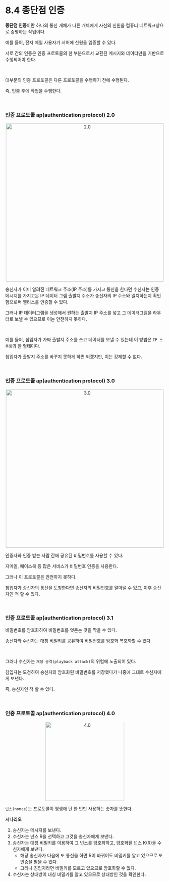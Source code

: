 # 8.4 종단점 인증

**종단점 인증**이란 하나의 통신 개체가 다른 개체에게 자신의 신원을 컴퓨터 네트워크상으로 증명하는 작업이다.

예를 들어, 전자 메일 사용자가 서버에 신원을 입증할 수 있다.

서로 간의 인증은 인증 프로토콜의 한 부분으로서 교환된 메시지와 데이터만을 기반으로 수행되어야 한다.

<br/>

대부분의 인증 프로토콜은 다른 프로토콜을 수행하기 전에 수행된다.

즉, 인증 후에 작업을 수행한다.

<br/>

### 인증 프로토콜 ap(authentication protocol) 2.0

<p align="center"><img width="500" src="https://user-images.githubusercontent.com/76640167/217313217-cf72d0bc-f97f-4972-a511-5e2da76bc682.png" alt="2.0"></p>

송신자가 이미 알려진 네트워크 주소(IP 주소)를 가지고 통신을 한다면 수신자는 인증 메시지를 가지고온 IP 데이터 그램 출발지 주소가 송신자의 IP 주소와 일치하는지 확인함으로써 앨리스를 인증할 수 있다.

그러나 IP 데이터그램을 생성해서 원하는 출발지 IP 주소를 넣고 그 데이터그램을 라우터로 보낼 수 있으므로 이는 안전하지 못하다.

<br/>

예를 들어, 침입자가 가짜 출발지 주소를 쓰고 데이터를 보낼 수 있는데 이 방법은 `IP 스푸핑`의 한 형태이다.

침입자가 출발지 주소를 바꾸지 못하게 하면 되겠지만, 이는 강제할 수 없다.

<br/>

### 인증 프로토콜 ap(authentication protocol) 3.0

<p align="center"><img width="500" src="https://user-images.githubusercontent.com/76640167/217313211-f9251e8f-3080-4b61-98b1-89a55323f35e.png" alt="3.0"></p>

인증자와 인증 받는 사람 간에 공유된 비밀번호를 사용할 수 있다.

지메일, 페이스북 등 많은 서비스가 비밀번호 인증을 사용한다.

그러나 이 프로토콜은 안전하지 못하다.

침입자가 송신자의 통신을 도청한다면 송신자의 비밀번호를 알아낼 수 있고, 이후 송신자인 척 할 수 있다.

<br/>

### 인증 프로토콜 ap(authentication protocol) 3.1

비밀번호를 암호화하여 비밀번호를 엿듣는 것을 막을 수 있다.

송신자와 수신자는 대칭 비밀키를 공유하여 비밀번호를 암호화 복호화할 수 있다.

<br/>

그러나 수신자는 `재생 공격(playback attack)`의 위험에 노출되어 있다.

침입자는 도청하여 송신자의 암호화된 비밀번호를 저장했다가 나중에 그대로 수신자에게 보낸다.

즉, 송신자인 척 할 수 있다.

<br/>

### 인증 프로토콜 ap(authentication protocol) 4.0

<p align="center"><img width="250" src="https://user-images.githubusercontent.com/76640167/217313200-84dafe6c-0188-4aad-8c92-4f84520367b8.png" alt="4.0"></p>

`넌스(nonce)`는 프로토콜이 평생에 단 한 번만 사용하는 숫자를 뜻한다.

**시나리오**

1. 송신자는 메시지를 보낸다.
2. 수신자는 넌스 R을 선택하고 그것을 송신자에게 보낸다.
3. 송신자는 대칭 비밀키를 이용하여 그 넌스를 암호화하고, 암호화된 넌스 K(R)을 수신자에게 보낸다.
    - 해당 송신자가 다음에 또 통신을 하면 R이 바뀌어도 비밀키를 알고 있으므로 또 인증을 받을 수 있다.
    - 그러나 침입자라면 비밀키를 모르고 있으므로 암호화할 수 없다.
4. 수신자는 상대방이 대칭 비밀키를 알고 있으므로 상대방인 것을 확인한다.